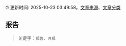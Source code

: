 :alarm_clock: 更新时间: 2025-10-23 03:49:58。[文章来源](/README.md)、[文章分类](/TAGS.md)

## 报告


> 关键字：`报告`、`月报`



